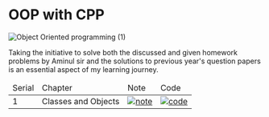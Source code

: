 # OOP with CPP

![Object Oriented programming (1)](https://github.com/ahsanulhoqueabir/OOP_with_CPP/assets/113261318/4a34e0d6-07cf-49b5-973d-ae95e829373a)

Taking the initiative to solve both the discussed and given homework problems by Aminul sir and the solutions to previous year's question papers is an essential aspect of my learning journey.

<div >
<table>
  <thead>
    <td>Serial</td>
    <td>Chapter</td>
    <td>Note</td>
    <td>Code</td>
  </thead>
  <tbody>
    <tr>
      <td>1</td>
      <td>Classes and Objects</td>
      <td>
        <a href="https://github.com/ahsanulhoqueabir/OOP_with_CPP/blob/main/Chapter%205%20-%20Classes%20and%20Objects/Class_and_Objects.md">
          <img src="https://github.com/ahsanulhoqueabir/OOP_with_CPP/assets/113261318/a3dbca2e-a1df-411b-ae72-18df898146c8" alt="note">
        </a>
      </td>
      <td>
        <a href="https://github.com/ahsanulhoqueabir/OOP_with_CPP/tree/main/Chapter%205%20-%20Classes%20and%20Objects">
          <img src="https://github.com/ahsanulhoqueabir/OOP_with_CPP/assets/113261318/e94524cd-7e06-48c5-9539-fdbe3c21bbc2" alt="code">
        </a>
      </td>
    </tr>
  </tbody>
</table>
</div>
